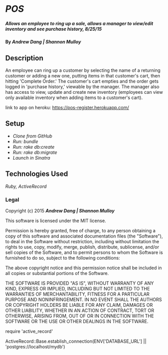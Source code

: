 # _POS_

##### _Allows an employee to ring up a sale, allows a manager to view/edit inventory and see purchase history, 8/25/15_

#### By _**Andrew Dang | Shannon Mulloy**_

## Description

An employee can ring up a customer by selecting the name of a returning customer or adding a new one, putting items in that customer's cart, then hitting 'Complete Order.' The customer's cart empties and the order gets logged in 'purchase history,' viewable by the manager. The manager also has access to view, update and create new inventory (employees can view only available inventory when adding items to a customer's cart).

link to app on heroku: https://pos-register.herokuapp.com/

## Setup

* _Clone from GitHub_
* _Run: bundle_
* _Run: rake db:create_
* _Run: rake db:migrate_
* _Launch in Sinatra_

## Technologies Used

_Ruby, ActiveRecord_

### Legal

Copyright (c) 2015 **_Andrew Dang | Shannon Mulloy_**

This software is licensed under the MIT license.

Permission is hereby granted, free of charge, to any person obtaining a copy
of this software and associated documentation files (the "Software"), to deal
in the Software without restriction, including without limitation the rights
to use, copy, modify, merge, publish, distribute, sublicense, and/or sell
copies of the Software, and to permit persons to whom the Software is
furnished to do so, subject to the following conditions:

The above copyright notice and this permission notice shall be included in
all copies or substantial portions of the Software.

THE SOFTWARE IS PROVIDED "AS IS", WITHOUT WARRANTY OF ANY KIND, EXPRESS OR
IMPLIED, INCLUDING BUT NOT LIMITED TO THE WARRANTIES OF MERCHANTABILITY,
FITNESS FOR A PARTICULAR PURPOSE AND NONINFRINGEMENT. IN NO EVENT SHALL THE
AUTHORS OR COPYRIGHT HOLDERS BE LIABLE FOR ANY CLAIM, DAMAGES OR OTHER
LIABILITY, WHETHER IN AN ACTION OF CONTRACT, TORT OR OTHERWISE, ARISING FROM,
OUT OF OR IN CONNECTION WITH THE SOFTWARE OR THE USE OR OTHER DEALINGS IN
THE SOFTWARE.

require 'active_record'

ActiveRecord::Base.establish_connection(ENV['DATABASE_URL'] || 'postgres://localhost/mydb')
